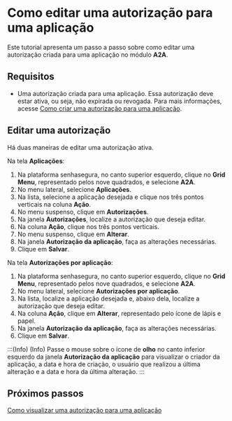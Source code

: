 # Como editar uma autorização para uma aplicação

Este tutorial apresenta um passo a passo sobre como editar uma autorização criada para uma aplicação no módulo **A2A**.

## Requisitos

* Uma autorização criada para uma aplicação. Essa autorização deve estar ativa, ou seja, não expirada ou revogada. Para mais informações, acesse [Como criar uma autorização para uma aplicação](/v3-33/docs/pt/a2a-how-to-create-an-authorization-for-an-application).

## Editar uma autorização
Há duas maneiras de editar uma autorização ativa.



Na tela **Aplicações**:
1. Na plataforma senhasegura, no canto superior esquerdo,  clique no **Grid Menu**, representado pelos nove quadrados, e selecione **A2A**.
2. No menu lateral, selecione **Aplicações**.
3. Na lista, selecione a aplicação desejada e clique nos três pontos verticais na coluna **Ação**.
4. No menu suspenso, clique em **Autorizações**.
5. Na janela **Autorizações**, localize a autorização que deseja editar.
6. Na coluna **Ação**, clique nos três pontos verticais.
7. No menu suspenso, clique em **Alterar**.
8. Na janela **Autorização da aplicação**, faça as alterações necessárias. 
9. Clique em **Salvar**.

Na tela **Autorizações por aplicação**:

1. Na plataforma senhasegura,  no canto superior esquerdo, clique no **Grid Menu**, representado pelos nove quadrados, e selecione **A2A**.
2. No menu lateral, selecione **Autorizações por aplicação**.
3. Na lista, localize a aplicação desejada e, abaixo dela, localize a autorização que deseja editar. 
4. Na coluna **Ação**, clique em **Alterar**, representado pelo ícone de lápis e papel. 
5. Na janela **Autorização da aplicação**, faça as alterações necessárias. 
6. Clique em **Salvar**.

:::(Info) (Info)
Passe o mouse sobre o ícone de **olho** no canto inferior esquerdo da janela **Autorização da aplicação** para visualizar o criador da aplicação, a data e hora de criação, o usuário que realizou a última alteração e a data e hora da última alteração.
:::

## Próximos passos
[Como visualizar uma autorização para uma aplicação](/v3-33/docs/pt/a2a-how-to-view-an-authorization-for-an-application)


